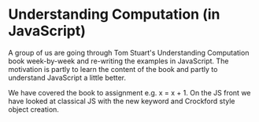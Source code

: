 Understanding Computation (in JavaScript)
=========================================

A group of us are going through Tom Stuart's Understanding Computation book week-by-week and re-writing the examples in JavaScript. 
The motivation is partly to learn the content of the book and partly to understand JavaScript a little better.

We have covered the book to assignment e.g. x = x + 1. On the JS front we have looked at classical JS with the new keyword and Crockford style object creation.
